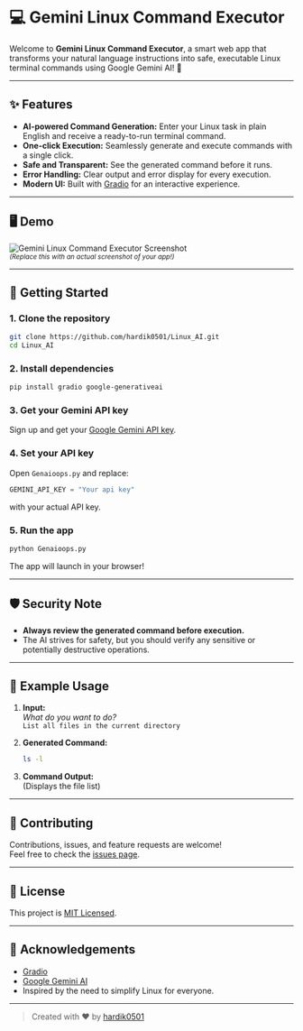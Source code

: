# 💻 Gemini Linux Command Executor

Welcome to **Gemini Linux Command Executor**, a smart web app that transforms your natural language instructions into safe, executable Linux terminal commands using Google Gemini AI! 🚀

---

## ✨ Features

- **AI-powered Command Generation:** Enter your Linux task in plain English and receive a ready-to-run terminal command.
- **One-click Execution:** Seamlessly generate and execute commands with a single click.
- **Safe and Transparent:** See the generated command before it runs.
- **Error Handling:** Clear output and error display for every execution.
- **Modern UI:** Built with [Gradio](https://gradio.app/) for an interactive experience.

---

## 🖥️ Demo

![Gemini Linux Command Executor Screenshot](https://raw.githubusercontent.com/hardik0501/Linux_AI/main/assets/demo-screenshot.png)  
<sup><i>(Replace this with an actual screenshot of your app!)</i></sup>

---

## 🚀 Getting Started

### 1. Clone the repository

```bash
git clone https://github.com/hardik0501/Linux_AI.git
cd Linux_AI
```

### 2. Install dependencies

```bash
pip install gradio google-generativeai
```

### 3. Get your Gemini API key

Sign up and get your [Google Gemini API key](https://ai.google.dev/).

### 4. Set your API key

Open `Genaioops.py` and replace:
```python
GEMINI_API_KEY = "Your api key"
```
with your actual API key.

### 5. Run the app

```bash
python Genaioops.py
```

The app will launch in your browser!

---

## 🛡️ Security Note

- **Always review the generated command before execution.**
- The AI strives for safety, but you should verify any sensitive or potentially destructive operations.

---

## 📝 Example Usage

1. **Input:**  
   *What do you want to do?*  
   `List all files in the current directory`

2. **Generated Command:**  
   ```bash
   ls -l
   ```

3. **Command Output:**  
   (Displays the file list)

---

## 🤝 Contributing

Contributions, issues, and feature requests are welcome!  
Feel free to check the [issues page](https://github.com/hardik0501/Linux_AI/issues).

---

## 📄 License

This project is [MIT Licensed](LICENSE).

---

## 🙏 Acknowledgements

- [Gradio](https://gradio.app/)
- [Google Gemini AI](https://ai.google.dev/)
- Inspired by the need to simplify Linux for everyone.

---

> Created with ❤️ by [hardik0501](https://github.com/hardik0501)
